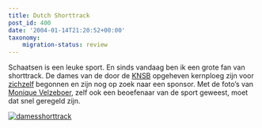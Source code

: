 ```yaml
---
title: Dutch Shorttrack
post_id: 400
date: '2004-01-14T21:20:52+00:00'
taxonomy:
    migration-status: review
---
```

Schaatsen is een leuke sport. En sinds vandaag ben ik een grote fan van shorttrack. De dames van de door de [KNSB](http://www.knsb.nl/) opgeheven kernploeg zijn voor [zichzelf](http://www.dutchshorttrack.com/) begonnen en zijn nog op zoek naar een sponsor. Met de foto’s van [Monique Velzeboer](http://www.moniquevelzeboer.nl/), zelf ook een beoefenaar van de sport geweest, moet dat snel geregeld zijn.

[![damesshorttrack](/wp-content/uploads/2009/08/damesshorttrack.jpg "damesshorttrack")](/wp-content/uploads/2009/08/damesshorttrack.jpg)